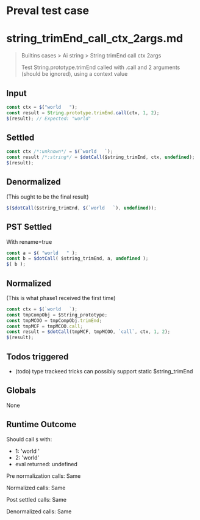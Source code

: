 # Preval test case

# string_trimEnd_call_ctx_2args.md

> Builtins cases > Ai string > String trimEnd call ctx 2args
>
> Test String.prototype.trimEnd called with .call and 2 arguments (should be ignored), using a context value

## Input

`````js filename=intro
const ctx = $("world   ");
const result = String.prototype.trimEnd.call(ctx, 1, 2);
$(result); // Expected: "world"
`````


## Settled


`````js filename=intro
const ctx /*:unknown*/ = $(`world   `);
const result /*:string*/ = $dotCall($string_trimEnd, ctx, undefined);
$(result);
`````


## Denormalized
(This ought to be the final result)

`````js filename=intro
$($dotCall($string_trimEnd, $(`world   `), undefined));
`````


## PST Settled
With rename=true

`````js filename=intro
const a = $( "world   " );
const b = $dotCall( $string_trimEnd, a, undefined );
$( b );
`````


## Normalized
(This is what phase1 received the first time)

`````js filename=intro
const ctx = $(`world   `);
const tmpCompObj = $String_prototype;
const tmpMCOO = tmpCompObj.trimEnd;
const tmpMCF = tmpMCOO.call;
const result = $dotCall(tmpMCF, tmpMCOO, `call`, ctx, 1, 2);
$(result);
`````


## Todos triggered


- (todo) type trackeed tricks can possibly support static $string_trimEnd


## Globals


None


## Runtime Outcome


Should call `$` with:
 - 1: 'world '
 - 2: 'world'
 - eval returned: undefined

Pre normalization calls: Same

Normalized calls: Same

Post settled calls: Same

Denormalized calls: Same
